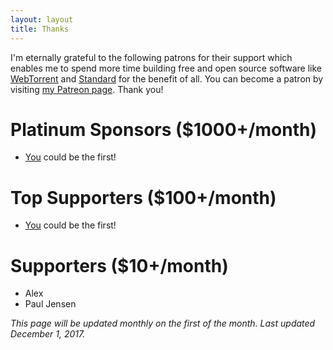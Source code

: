 ```yaml
---
layout: layout
title: Thanks
---
```


I'm eternally grateful to the following patrons for their support which enables me
to spend more time building free and open source software like
[WebTorrent](https://webtorrent.io) and [Standard](https://standardjs.com)
for the benefit of all. You can become a patron by visiting
[my Patreon page](https://patreon.com/feross). Thank you!

# Platinum Sponsors ($1000+/month)

- [You](https://www.patreon.com/feross) could be the first!

# Top Supporters ($100+/month)

- [You](https://www.patreon.com/feross) could be the first!

# Supporters ($10+/month)

- Alex
- Paul Jensen

*This page will be updated monthly on the first of the month. Last updated December 1, 2017.*

